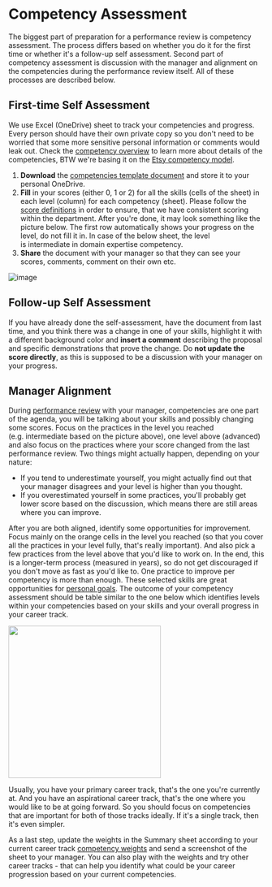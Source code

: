 # Competency Assessment

The biggest part of preparation for a performance review is competency assessment. The process differs based on whether you do it for the first time or whether it's a follow-up self assessment. Second part of competency assessment is discussion with the manager and alignment on the competencies during the performance review itself. All of these processes are described below.

## First-time Self Assessment

We use Excel (OneDrive) sheet to track your competencies and progress. Every person should have their own private copy so you don't need to be worried that some more sensitive personal information or comments would leak out. Check the [competency overview](competencies.md) to learn more about details of the competencies, BTW we're basing it on the [Etsy competency model](https://etsy.github.io/Etsy-Engineering-Career-Ladder/competencies.html). 

1. **Download** the [competencies template document](https://github.com/MewsSystems/org/blob/main/tech/career-framework/mews-competencies-template.xlsx?raw=true) and store it to your personal OneDrive.
1. **Fill** in your scores (either 0, 1 or 2) for all the skills (cells of the sheet) in each level (column) for each competency (sheet). Please follow the [score definitions](competencies.md#skills) in order to ensure, that we have consistent scoring within the department. After you're done, it may look something like the picture below. The first row automatically shows your progress on the level, do not fill it in. In case of the below sheet, the level is intermediate in domain expertise competency.
1. **Share** the document with your manager so that they can see your scores, comments, comment on their own etc.

![image](https://user-images.githubusercontent.com/435787/176137326-1211269c-a990-4b4b-adc7-3ee432216a37.png)

## Follow-up Self Assessment

If you have already done the self-assessment, have the document from last time, and you think there was a change in one of your skills, highlight it with a different background color and **insert a comment** describing the proposal and specific demonstrations that prove the change. Do **not update the score directly**, as this is supposed to be a discussion with your manager on your progress.

## Manager Alignment

During [performance review](performance-reviews.md) with your manager, competencies are one part of the agenda, you will be talking about your skills and possibly changing some scores. Focus on the practices in the level you reached (e.g. intermediate based on the picture above), one level above (advanced) and also focus on the practices where your score changed from the last performance review. Two things might actually happen, depending on your nature:

- If you tend to underestimate yourself, you might actually find out that your manager disagrees and your level is higher than you thought.
- If you overestimated yourself in some practices, you'll probably get lower score based on the discussion, which means there are still areas where you can improve.

After you are both aligned, identify some opportunities for improvement. Focus mainly on the orange cells in the level you reached (so that you cover all the practices in your level fully, that's really important). And also pick a few practices from the level above that you'd like to work on. In the end, this is a longer-term process (measured in years), so do not get discouraged if you don't move as fast as you'd like to. One practice to improve per competency is more than enough. These selected skills are great opportunities for [personal goals](personal-goals.md). The outcome of your competency assessment should be table similar to the one below which identifies levels within your competencies based on your skills and your overall progress in your career track.

<img height="300px" src="https://user-images.githubusercontent.com/435787/131229027-1b1b6fa6-2b61-446f-9427-1f882b6b193b.png"/>

Usually, you have your primary career track, that's the one you're currently at. And you have an aspirational career track, that's the one where you would like to be at going forward. So you should focus on competencies that are important for both of those tracks ideally. If it's a single track, then it's even simpler.

As a last step, update the weights in the Summary sheet according to your current career track [competency weights](career-tracks/readme.md) and send a screenshot of the sheet to your manager. You can also play with the weights and try other career tracks - that can help you identify what could be your career progression based on your current competencies.
